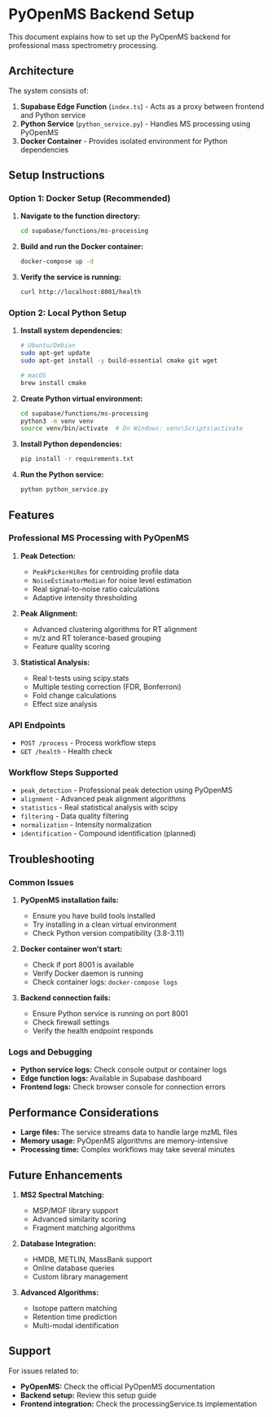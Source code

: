 
# PyOpenMS Backend Setup

This document explains how to set up the PyOpenMS backend for professional mass spectrometry processing.

## Architecture

The system consists of:
1. **Supabase Edge Function** (`index.ts`) - Acts as a proxy between frontend and Python service
2. **Python Service** (`python_service.py`) - Handles MS processing using PyOpenMS
3. **Docker Container** - Provides isolated environment for Python dependencies

## Setup Instructions

### Option 1: Docker Setup (Recommended)

1. **Navigate to the function directory:**
   ```bash
   cd supabase/functions/ms-processing
   ```

2. **Build and run the Docker container:**
   ```bash
   docker-compose up -d
   ```

3. **Verify the service is running:**
   ```bash
   curl http://localhost:8001/health
   ```

### Option 2: Local Python Setup

1. **Install system dependencies:**
   ```bash
   # Ubuntu/Debian
   sudo apt-get update
   sudo apt-get install -y build-essential cmake git wget

   # macOS
   brew install cmake
   ```

2. **Create Python virtual environment:**
   ```bash
   cd supabase/functions/ms-processing
   python3 -m venv venv
   source venv/bin/activate  # On Windows: venv\Scripts\activate
   ```

3. **Install Python dependencies:**
   ```bash
   pip install -r requirements.txt
   ```

4. **Run the Python service:**
   ```bash
   python python_service.py
   ```

## Features

### Professional MS Processing with PyOpenMS

1. **Peak Detection:**
   - `PeakPickerHiRes` for centroiding profile data
   - `NoiseEstimatorMedian` for noise level estimation
   - Real signal-to-noise ratio calculations
   - Adaptive intensity thresholding

2. **Peak Alignment:**
   - Advanced clustering algorithms for RT alignment
   - m/z and RT tolerance-based grouping
   - Feature quality scoring

3. **Statistical Analysis:**
   - Real t-tests using scipy.stats
   - Multiple testing correction (FDR, Bonferroni)
   - Fold change calculations
   - Effect size analysis

### API Endpoints

- `POST /process` - Process workflow steps
- `GET /health` - Health check

### Workflow Steps Supported

- `peak_detection` - Professional peak detection using PyOpenMS
- `alignment` - Advanced peak alignment algorithms
- `statistics` - Real statistical analysis with scipy
- `filtering` - Data quality filtering
- `normalization` - Intensity normalization
- `identification` - Compound identification (planned)

## Troubleshooting

### Common Issues

1. **PyOpenMS installation fails:**
   - Ensure you have build tools installed
   - Try installing in a clean virtual environment
   - Check Python version compatibility (3.8-3.11)

2. **Docker container won't start:**
   - Check if port 8001 is available
   - Verify Docker daemon is running
   - Check container logs: `docker-compose logs`

3. **Backend connection fails:**
   - Ensure Python service is running on port 8001
   - Check firewall settings
   - Verify the health endpoint responds

### Logs and Debugging

- **Python service logs:** Check console output or container logs
- **Edge function logs:** Available in Supabase dashboard
- **Frontend logs:** Check browser console for connection errors

## Performance Considerations

- **Large files:** The service streams data to handle large mzML files
- **Memory usage:** PyOpenMS algorithms are memory-intensive
- **Processing time:** Complex workflows may take several minutes

## Future Enhancements

1. **MS2 Spectral Matching:**
   - MSP/MGF library support
   - Advanced similarity scoring
   - Fragment matching algorithms

2. **Database Integration:**
   - HMDB, METLIN, MassBank support
   - Online database queries
   - Custom library management

3. **Advanced Algorithms:**
   - Isotope pattern matching
   - Retention time prediction
   - Multi-modal identification

## Support

For issues related to:
- **PyOpenMS:** Check the official PyOpenMS documentation
- **Backend setup:** Review this setup guide
- **Frontend integration:** Check the processingService.ts implementation
